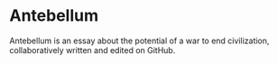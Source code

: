 # Antebellum

Antebellum is an essay about the potential of a war to end civilization, collaboratively written and edited on GitHub.
